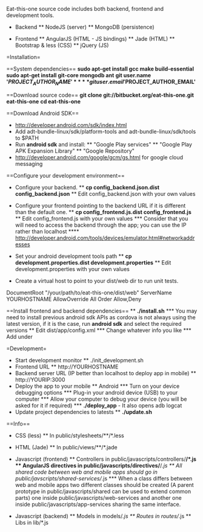 Eat-this-one source code includes both backend, frontend and development tools.

* Backend
** NodeJS (server)
** MongoDB (persistence)

* Frontend
** AngularJS (HTML - JS bindings)
** Jade (HTML)
** Bootstrap & less (CSS)
** jQuery (JS)

=Installation=

==System dependencies==
**sudo apt-get install gcc make build-essential**
**sudo apt-get install git-core mongodb ant**
**git user.name '$PROJECT_AUTHOR_NAME'**
**git user.email '$PROJECT_AUTHOR_EMAIL'**

==Download source code==
**git clone git://bitbucket.org/eat-this-one.git eat-this-one**
**cd eat-this-one**

==Download Android SDK==

* http://developer.android.com/sdk/index.html
* Add adt-bundle-linux/sdk/platform-tools and adt-bundle-linux/sdk/tools to $PATH
* Run **android sdk** and install:
** "Google Play services"
** "Google Play APK Expansion Library"
** "Google Repository"
* http://developer.android.com/google/gcm/gs.html for google cloud messaging

==Configure your development environment==
* Configure your backend.
** **cp config_backend.json.dist config_backend.json**
** Edit config_backend.json with your own values

* Configure your frontend pointing to the backend URL if it is different than the default one.
** **cp config_frontend.js.dist config_frontend.js**
** Edit config_frontend.js with your own values
*** Consider that you will need to access the backend through the app; you can use the IP rather than localhost
**** http://developer.android.com/tools/devices/emulator.html#networkaddresses

* Set your android development tools path
** **cp development.properties.dist development.properties**
** Edit development.properties with your own values

* Create a virtual host to point to your dist/web dir to run unit tests.
<VirtualHost YOURHOSTNAME:80>
    DocumentRoot "/your/path/to/eat-this-one/dist/web"
    ServerName YOURHOSTNAME
    <Directory "/your/path/to/eat-this-one/dist/web">
        AllowOverride All
        Order Allow,Deny
    </Directory>
</VirtualHost>

==Install frontend and backend dependencies==
** **./install.sh**
*** You may need to install previous android sdk APIs as cordova is not always using the latest version, if it is the case, run **android sdk** and select the required versions
** Edit dist/app/config.xml
*** Change whatever info you like
*** Add <icon src="icon.png" /> under <widget>

=Development=

* Start development monitor
** ./init_development.sh
* Frontend URL
** http://YOURHOSTNAME
* Backend server URL (IP better than localhost to deploy app in mobile)
** http://YOURIP:3000
* Deploy the app to your mobile
** Android
*** Turn on your device debugging options
*** Plug-in your android device (USB) to your computer
*** Allow your computer to debug your device (you will be asked for it if required)
*** **./deploy_app** - It also opens adb logcat
* Update project dependencies to latests
** **./update.sh**

==Info==

* CSS (less)
** In public/stylesheets/**/*.less

* HTML (Jade)
** In public/views/**/*.jade

* Javascript (frontend)
** Controllers in public/javascripts/controllers/**/*.js
** AngularJS directives in public/javascripts/directives/**/*.js
** All shared code between web and mobile apps should go in public/javscripts/shared-services/*.js
*** When a class differs between web and mobile apps two different classes should be created (A parent prototype in public/javascripts/shared can be used to extend common parts) one inside public/javascripts/web-services and another one inside public/javascripts/app-services sharing the same interface.

* Javascript (backend)
** Models in models/*.js
** Routes in routes/*.js
** Libs in lib/*.js
